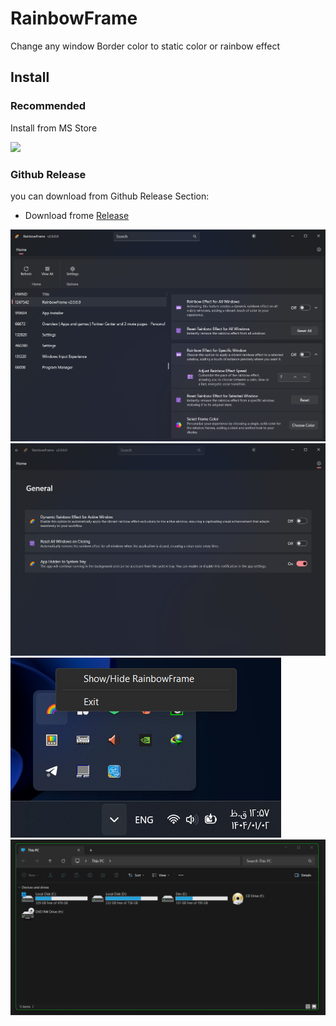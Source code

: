 ﻿# RainbowFrame
 Change any window Border color to static color or rainbow effect

## Install
### Recommended
Install from MS Store

<a href="https://apps.microsoft.com/detail/RainbowFrame/9P0PFLQK1B0W?launch=true
	&mode=mini">
	<img src="https://get.microsoft.com/images/en-us%20dark.svg" width="200"/>
</a>

### Github Release
you can download from Github Release Section:
- Download frome [Release](https://github.com/ghost1372/RainbowFrame/releases)

![RainbowFrame](https://raw.githubusercontent.com/Ghost1372/App-Resources/refs/heads/main/RainbowFrame/1.png)
![RainbowFrame](https://raw.githubusercontent.com/Ghost1372/App-Resources/refs/heads/main/RainbowFrame/2.png)
![RainbowFrame](https://raw.githubusercontent.com/Ghost1372/App-Resources/refs/heads/main/RainbowFrame/3.png)
![RainbowFrame](https://raw.githubusercontent.com/ghost1372/Resources/main/RainbowFrame/2.gif)


